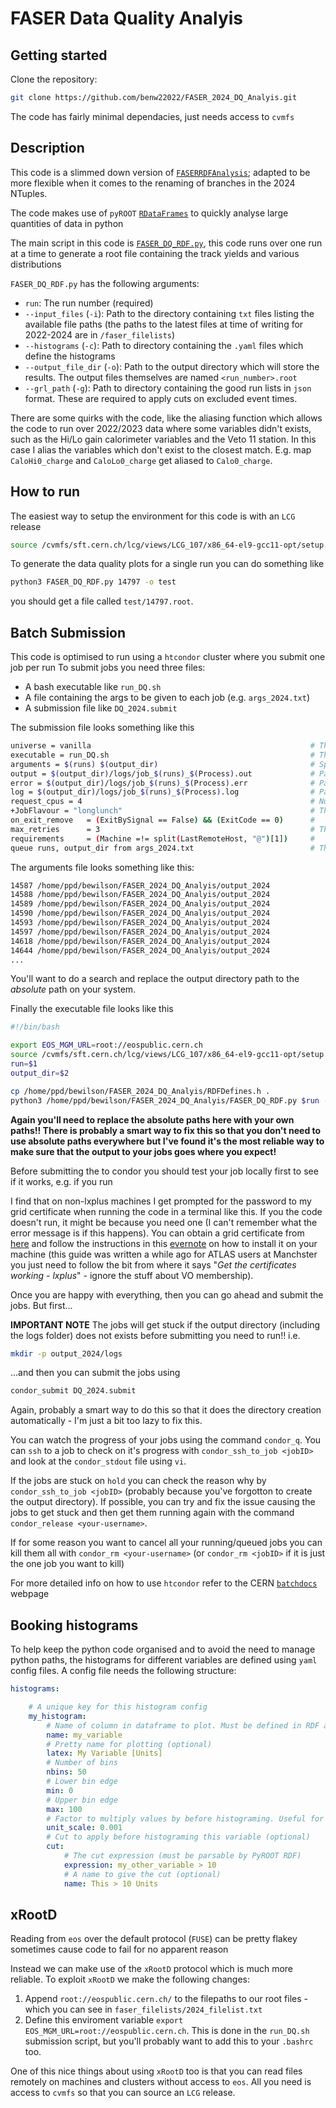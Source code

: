 # FASER Data Quality Analyis

## Getting started 

Clone the repository:
```bash
git clone https://github.com/benw22022/FASER_2024_DQ_Analyis.git
```

The code has fairly minimal dependacies, just needs access to `cvmfs`

## Description

This code is a slimmed down version of [`FASERRDFAnalysis`](https://gitlab.cern.ch/tboeckh/FASERRDFAnalysis/-/tree/electronic-neutrino-analysis-2023?ref_type=heads
); adapted to be more flexible when it comes to the renaming of branches in the 2024 NTuples.

The code makes use of `pyROOT` [`RDataFrames`](https://root.cern/doc/v632/classROOT_1_1RDataFrame.html) to quickly analyse large quantities of data in python

The main script in this code is [`FASER_DQ_RDF.py`](https://github.com/benw22022/FASER_2024_DQ_Analyis/blob/main/FASER_DQ_RDF.py), this code runs over one run at a time to generate a root file containing the track yields and various distributions

`FASER_DQ_RDF.py` has the following arguments:
- `run`: The run number (required)
- `--input_files` (`-i`): Path to the directory containing `txt` files listing the available file paths (the paths to the latest files at time of writing for 2022-2024 are in `/faser_filelists`)
- `--histograms` (`-c`): Path to directory containing the `.yaml` files which define the histograms
- `--output_file_dir` (`-o`): Path to the output directory which will store the results. The output files themselves are named `<run_number>.root`
- `--grl_path` (`-g`): Path to directory containing the good run lists in `json` format. These are required to apply cuts on excluded event times.

There are some quirks with the code, like the aliasing function which allows the code to run over 2022/2023 data where some variables didn't exists, such as the Hi/Lo gain calorimeter variables and the Veto 11 station.
In this case I alias the variables which don't exist to the closest match. E.g. map `CaloHi0_charge` and `CaloLo0_charge` get aliased to `Calo0_charge`.

## How to run

The easiest way to setup the environment for this code is with an `LCG` release

```bash
source /cvmfs/sft.cern.ch/lcg/views/LCG_107/x86_64-el9-gcc11-opt/setup.sh
```

To generate the data quality plots for a single run you can do something like

```bash
python3 FASER_DQ_RDF.py 14797 -o test
```

you should get a file called `test/14797.root`. 


## Batch Submission

This code is optimised to run using a `htcondor` cluster where you submit one job per run
To submit jobs you need three files:
- A bash executable like `run_DQ.sh`
- A file containing the args to be given to each job (e.g. `args_2024.txt`)
- A submission file like `DQ_2024.submit`

The submission file looks something like this
```bash
universe = vanilla                                                 # The enviroment
executable = run_DQ.sh                                             # The executable to be run on the node
arguments = $(runs) $(output_dir)                                  # Specifies the arguments
output = $(output_dir)/logs/job_$(runs)_$(Process).out             # Path to the log file containing the stdout from the job
error = $(output_dir)/logs/job_$(runs)_$(Process).err              # Path to the log file containing the stderr from the job
log = $(output_dir)/logs/job_$(runs)_$(Process).log                # Path to the file containing condor submission log
request_cpus = 4                                                   # Number of CPUs to request
+JobFlavour = "longlunch"                                          # The maximum ('wall') time of the job. Job will be killed after this time. See [batch doc](https://batchdocs.web.cern.ch/local/submit.html#job-flavours) for more info on available job flavours.
on_exit_remove   = (ExitBySignal == False) && (ExitCode == 0)      # 
max_retries      = 3                                               # These three magic lines will get the job to restart if it fails (useful for `eos` hiccups)
requirements     = (Machine =!= split(LastRemoteHost, "@")[1])     #
queue runs, output_dir from args_2024.txt                          # This tells condor to read this arguments file line by line. One job per line. Arguments seperated by spaces.
```


The arguments file looks something like this:
```bash
14587 /home/ppd/bewilson/FASER_2024_DQ_Analyis/output_2024
14588 /home/ppd/bewilson/FASER_2024_DQ_Analyis/output_2024
14589 /home/ppd/bewilson/FASER_2024_DQ_Analyis/output_2024
14590 /home/ppd/bewilson/FASER_2024_DQ_Analyis/output_2024
14593 /home/ppd/bewilson/FASER_2024_DQ_Analyis/output_2024
14597 /home/ppd/bewilson/FASER_2024_DQ_Analyis/output_2024
14618 /home/ppd/bewilson/FASER_2024_DQ_Analyis/output_2024
14644 /home/ppd/bewilson/FASER_2024_DQ_Analyis/output_2024
...
```

You'll want to do a search and replace the output directory path to the *absolute* path on your system. 

Finally the executable file looks like this

```bash
#!/bin/bash

export EOS_MGM_URL=root://eospublic.cern.ch                                              # Required by xROOTD
source /cvmfs/sft.cern.ch/lcg/views/LCG_107/x86_64-el9-gcc11-opt/setup.sh                # Sets up the environment using the LCG_107 software stack (basically gives us a recent ROOT and python release)
run=$1                                                                                   # The first command line arg provided by the condor submission file
output_dir=$2                                                                            # The second command line arg provided by the condor submission file

cp /home/ppd/bewilson/FASER_2024_DQ_Analyis/RDFDefines.h .                               # This is a C++ header which defines some magic shorthand which we can make use of in python
python3 /home/ppd/bewilson/FASER_2024_DQ_Analyis/FASER_DQ_RDF.py $run -o $output_dir     # This is where we actually execute the script with the supplied arguments
```

**Again you'll need to replace the absolute paths here with your own paths!! There is probably a smart way to fix this so that you don't need to use absolute paths everywhere but I've found it's the most reliable way to make sure that the output to your jobs goes where you expect!**

Before submitting the to condor you should test your job locally first to see if it works, e.g. if you run



I find that on non-lxplus machines I get prompted for the password to my grid certificate when running the code in a terminal like this. If you the code doesn't run, it might be because you need one (I can't remember what the error message is if this happens). You can obtain a grid certificate from [here](https://ca.cern.ch/ca/user/Request.aspx?template=EE2User) and follow the instructions in this [evernote](https://lite.evernote.com/note/c7bc28df-e637-4625-b6a5-5b97d0b3a93a) on how to install it on your machine (this guide was written a while ago for ATLAS users at Manchster you just need to follow the bit from where it says "*Get the certificates working - lxplus*" - ignore the stuff about VO membership).

Once you are happy with everything, then you can go ahead and submit the jobs. But first...

**IMPORTANT NOTE** The jobs will get stuck if the output directory (including the logs folder) does not exists before submitting you need to run!! i.e. 

```bash
mkdir -p output_2024/logs
```

...and then you can submit the jobs using 

```bash
condor_submit DQ_2024.submit
```

Again, probably a smart way to do this so that it does the directory creation automatically - I'm just a bit too lazy to fix this.

You can watch the progress of your jobs using the command `condor_q`. You can `ssh` to a job to check on it's progress with `condor_ssh_to_job <jobID>` and look at the `condor_stdout` file using `vi`.

If the jobs are stuck on `hold` you can check the reason why by `condor_ssh_to_job <jobID>` (probably because you've forgotton to create the output directory). If possible, you can try and fix the issue causing the jobs to get stuck and then get them running again with the command `condor_release <your-username>`.

If for some reason you want to cancel all your running/queued jobs you can kill them all with `condor_rm <your-username>` (or `condor_rm <jobID>` if it is just the one job you want to kill)

For more detailed info on how to use `htcondor` refer to the CERN [`batchdocs`](https://batchdocs.web.cern.ch/index.html) webpage


## Booking histograms
To help keep the python code organised and to avoid the need to manage python paths, the histograms for different variables are defined using `yaml` config files. A config file needs the following structure:

```yaml
histograms:

    # A unique key for this histogram config
    my_histogram:                                
        # Name of column in dataframe to plot. Must be defined in RDF at runtime
        name: my_variable 
        # Pretty name for plotting (optional)
        latex: My Variable [Units]
        # Number of bins
        nbins: 50
        # Lower bin edge
        min: 0
        # Upper bin edge
        max: 100
        # Factor to multiply values by before histograming. Useful for unit conversions (optional)
        unit_scale: 0.001
        # Cut to apply before histograming this variable (optional)
        cut:
            # The cut expression (must be parsable by PyROOT RDF)
            expression: my_other_variable > 10
            # A name to give the cut (optional)
            name: This > 10 Units

```


## xRootD

Reading from `eos` over the default protocol (`FUSE`) can be pretty flakey sometimes cause code to fail for no apparent reason

Instead we can make use of the `xRootD` protocol which is much more reliable. To exploit `xRootD` we make the following changes:
1. Append `root://eospublic.cern.ch/` to the filepaths to our root files - which you can see in `faser_filelists/2024_filelist.txt`
2. Define this enviroment variable `export EOS_MGM_URL=root://eospublic.cern.ch`. This is done in the `run_DQ.sh` submission script, but you'll probably want to add this to your `.bashrc` too.

One of this nice things about using `xRootD` too is that you can read files remotely on machines and clusters without access to `eos`. All you need is access to `cvmfs` so that you can source an `LCG` release.
